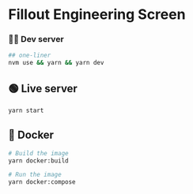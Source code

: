 # Fillout Engineering Screen

### 👨‍💻 Dev server

```bash
## one-liner
nvm use && yarn && yarn dev
```

## 🟢 Live server

```bash
yarn start
```

## 🐋 Docker

```bash
# Build the image
yarn docker:build

# Run the image
yarn docker:compose
```
